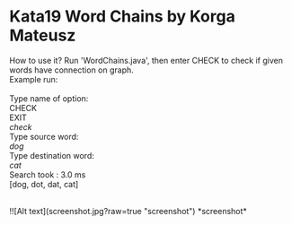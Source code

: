 # Kata19 Word Chains by Korga Mateusz

How to use it? Run 'WordChains.java', then enter CHECK to check if given words have connection on graph.
<br/>Example run:<br/>
<br/>Type name of option:
<br/>CHECK
<br/>EXIT
<br/>*check*
<br/>Type source word:
<br/>*dog*
<br/>Type destination word:
<br/>*cat*
<br/>Search took : 3.0 ms
<br/>[dog, dot, dat, cat]

<br/>
!![Alt text](screenshot.jpg?raw=true "screenshot")
*screenshot*